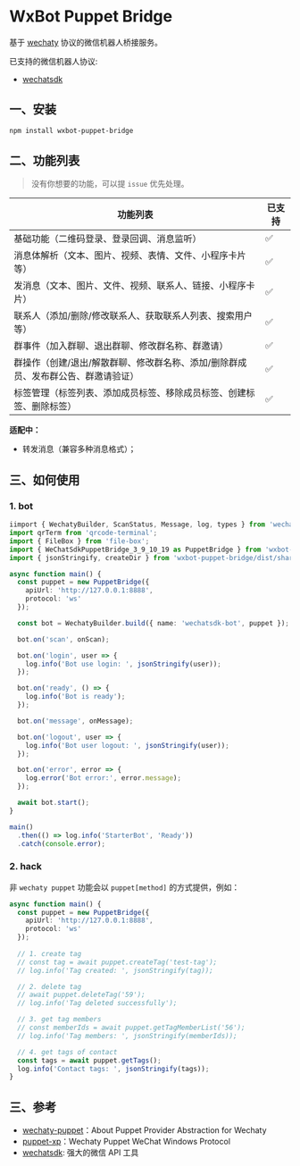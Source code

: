 # WxBot Puppet Bridge

基于 [wechaty](https://github.com/wechaty) 协议的微信机器人桥接服务。

已支持的微信机器人协议: 

* [wechatsdk](https://github.com/WeChatAPIs/wechatAPI)

## 一、安装

```bash
npm install wxbot-puppet-bridge
```

## 二、功能列表

> 没有你想要的功能，可以提 `issue` 优先处理。

| 功能列表                                   | 已支持 |
| ------------------------------------------ | ------ |
| 基础功能（二维码登录、登录回调、消息监听） | ✅      |
| 消息体解析（文本、图片、视频、表情、文件、小程序卡片等） | ✅ |
| 发消息（文本、图片、文件、视频、联系人、链接、小程序卡片）       | ✅      |
| 联系人（添加/删除/修改联系人、获取联系人列表、搜索用户等） | ✅      |
| 群事件（加入群聊、退出群聊、修改群名称、群邀请） | ✅     |
| 群操作（创建/退出/解散群聊、修改群名称、添加/删除群成员、发布群公告、群邀请验证） | ✅   |
| 标签管理（标签列表、添加成员标签、移除成员标签、创建标签、删除标签） | ✅   |

**适配中：**

* 转发消息（兼容多种消息格式）；

## 三、如何使用

### 1. bot

```typescript
iimport { WechatyBuilder, ScanStatus, Message, log, types } from 'wechaty';
import qrTerm from 'qrcode-terminal';
import { FileBox } from 'file-box';
import { WeChatSdkPuppetBridge_3_9_10_19 as PuppetBridge } from 'wxbot-puppet-bridge';
import { jsonStringify, createDir } from 'wxbot-puppet-bridge/dist/shared';

async function main() {
  const puppet = new PuppetBridge({
    apiUrl: 'http://127.0.0.1:8888',
    protocol: 'ws'
  });

  const bot = WechatyBuilder.build({ name: 'wechatsdk-bot', puppet });

  bot.on('scan', onScan);

  bot.on('login', user => {
    log.info('Bot use login: ', jsonStringify(user));
  });

  bot.on('ready', () => {
    log.info('Bot is ready');
  });

  bot.on('message', onMessage);

  bot.on('logout', user => {
    log.info('Bot user logout: ', jsonStringify(user));
  });

  bot.on('error', error => {
    log.error('Bot error:', error.message);
  });

  await bot.start();
}

main()
  .then(() => log.info('StarterBot', 'Ready'))
  .catch(console.error);
```

### 2. hack

非  `wechaty puppet`  功能会以  `puppet[method]`  的方式提供，例如：

```typescript
async function main() {
  const puppet = new PuppetBridge({
    apiUrl: 'http://127.0.0.1:8888',
    protocol: 'ws'
  });
  
  // 1. create tag
  // const tag = await puppet.createTag('test-tag');
  // log.info('Tag created: ', jsonStringify(tag));

  // 2. delete tag
  // await puppet.deleteTag('59');
  // log.info('Tag deleted successfully');

  // 3. get tag members
  // const memberIds = await puppet.getTagMemberList('56');
  // log.info('Tag members: ', jsonStringify(memberIds));

  // 4. get tags of contact
  const tags = await puppet.getTags();
  log.info('Contact tags: ', jsonStringify(tags));
}
```

## 三、参考

* [wechaty-puppet](https://github.com/wechaty/wechaty-puppet)：About
Puppet Provider Abstraction for Wechaty
* [puppet-xp](https://github.com/wechaty/puppet-xp)：Wechaty Puppet WeChat Windows Protocol
* [wechatsdk](https://github.com/WeChatAPIs/wechatAPI): 强大的微信 API 工具

